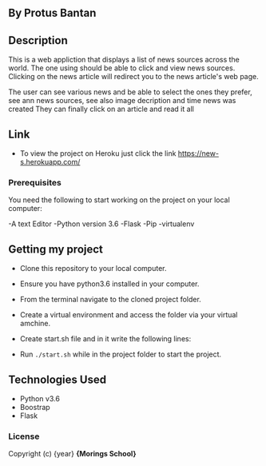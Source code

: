 

## By Protus Bantan

## Description

This is a web appliction that displays a list of news sources across the world. The one using should be able to click  and view news sources. Clicking on the news article will  redirect you to the news article's web page.

The user can see various news and be able to select the ones they prefer, see ann news sources, see also image decription and time news was created
They can finally click on an article and read it all

## Link

* To view the project on Heroku just click the link https://new-s.herokuapp.com/

### Prerequisites

You need the following to start working on the project on your local computer:

-A text  Editor
-Python version 3.6
-Flask
-Pip
-virtualenv


## Getting my project

* Clone this repository to your local computer.
* Ensure you have python3.6 installed in your computer.
* From the terminal navigate to the cloned project folder.
* Create a virtual environment and access the folder via your virtual amchine.
* Create start.sh file and in it write the following lines:

* Run ``` ./start.sh ``` while in the project folder to start the project.


## Technologies Used

* Python v3.6
* Boostrap
* Flask

### License
Copyright (c) {year} **{Morings School}**
  
